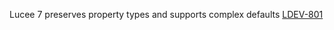 Lucee 7 preserves property types and supports complex defaults [LDEV-801](https://luceeserver.atlassian.net/browse/LDEV-801)
